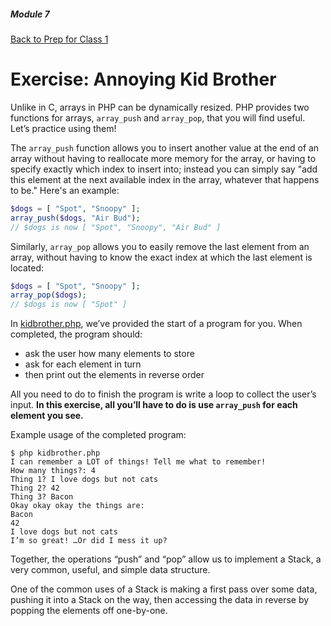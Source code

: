 ##### Module 7
[Back to Prep for Class 1](../../class1-prep#php-syntax)
# Exercise: Annoying Kid Brother

Unlike in C, arrays in PHP can be dynamically resized. PHP provides two functions for arrays, `array_push` and `array_pop`, that you will find useful. Let’s practice using them!

The `array_push` function allows you to insert another value at the end of an array without having to reallocate more memory for the array, or having to specify exactly which index to insert into; instead you can simply say "add this element at the next available index in the array, whatever that happens to be." Here's an example:
```php
$dogs = [ "Spot", "Snoopy" ];
array_push($dogs, "Air Bud");
// $dogs is now [ "Spot", "Snoopy", "Air Bud" ]
```

Similarly, `array_pop` allows you to easily remove the last element from an array, without having to know the exact index at which the last element is located:
```php
$dogs = [ "Spot", "Snoopy" ];
array_pop($dogs);
// $dogs is now [ "Spot" ]
```

In [kidbrother.php](./kidbrother.html), we’ve provided the start of a program for you.  When completed, the program should:
- ask the user how many elements to store
- ask for each element in turn
- then print out the elements in reverse order

All you need to do to finish the program is write a loop to collect the user’s input.  **In this exercise, all you’ll have to do is use `array_push` for each element you see.**

Example usage of the completed program:
```nohighlight
$ php kidbrother.php
I can remember a LOT of things! Tell me what to remember!
How many things?: 4
Thing 1? I love dogs but not cats
Thing 2? 42
Thing 3? Bacon
Okay okay okay the things are:
Bacon
42
I love dogs but not cats
I’m so great! …Or did I mess it up?
```

Together, the operations “push” and “pop” allow us to implement a Stack, a very common, useful, and simple data structure.

One of the common uses of a Stack is making a first pass over some data, pushing it into a Stack on the way, then accessing the data in reverse by popping the elements off one-by-one.
